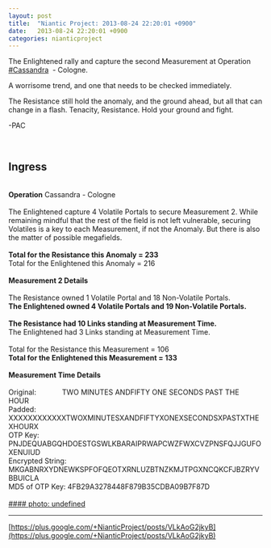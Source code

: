```yaml
---
layout: post
title:  "Niantic Project: 2013-08-24 22:20:01 +0900"
date:   2013-08-24 22:20:01 +0900
categories: nianticproject
---
```

The Enlightened rally and capture the second Measurement at Operation  [#Cassandra](https://plus.google.com/s/%23Cassandra "")  - Cologne.

A worrisome trend, and one that needs to be checked immediately.

The Resistance still hold the anomaly, and the ground ahead, but all that can change in a flash. Tenacity, Resistance. Hold your ground and fight.

-PAC<div class="shared"><br /><h2>Ingress</h2><br /><b>Operation</b> Cassandra - Cologne<br /><br />The Enlightened capture 4 Volatile Portals to secure Measurement 2. While remaining mindful that the rest of the field is not left vulnerable, securing Volatiles is a key to each Measurement, if not the Anomaly. But there is also the matter of possible megafields.<br /><br /><b>Total for the Resistance this Anomaly = 233</b><br />Total for the Enlightened this Anomaly = 216<br /><br /><b>Measurement 2 Details</b><br /><br />The Resistance owned 1 Volatile Portal and 18 Non-Volatile Portals.<br /><b>The Enlightened owned 4 Volatile Portals and 19 Non-Volatile Portals.</b><br /><br /><b>The Resistance had 10 Links standing at Measurement Time.</b><br />The Enlightened had 3 Links standing at Measurement Time.<br /><br />Total for the Resistance this Measurement = 106<br /><b>Total for the Enlightened this Measurement = 133</b><br /><br /><b>Measurement Time Details</b><br /><br />Original:             TWO MINUTES ANDFIFTY ONE SECONDS PAST THE HOUR <br />Padded: XXXXXXXXXXXXTWOXMINUTESXANDFIFTYXONEXSECONDSXPASTXTHEXHOURX<br />OTP Key: PNJDEQUABGQHDOESTGSWLKBARAIPRWAPCWZFWXCVZPNSFQJJGUFOXENUIUD<br />Encrypted String: MKGABNRXYDNEWKSPFOFQEOTXRNLUZBTNZKMJTPGXNCQKCFJBZRYVBBUICLA<br />MD5 of OTP Key: 4FB29A3278448F879B35CDBA09B7F87D<br /><br /></div>
[#### photo: undefined](https://lh6.googleusercontent.com/-VswvOJyO0F4/UhiwRHbRi2I/AAAAAAAAQJU/3MBaddsMGjs/cassandra-cologne-2.png "")
- - -
[https://plus.google.com/+NianticProject/posts/VLkAoG2jkyB](https://plus.google.com/+NianticProject/posts/VLkAoG2jkyB)
